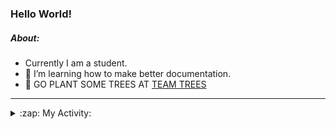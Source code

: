 ### Hello World!

##### About:
- Currently I am a student.
- 🌱 I’m learning how to make better documentation.
- 🌱 GO PLANT SOME TREES AT [TEAM TREES](https://teamtrees.org/)

---
<details>
  <summary>:zap: My Activity:</summary>
  
<!--START_SECTION:waka-->
![Code Time](http://img.shields.io/badge/Code%20Time-1%2C121%20hrs%2042%20mins-blue)

**I'm a Night 🦉** 

```text
🌞 Morning                1664 commits        ██░░░░░░░░░░░░░░░░░░░░░░░   09.94 % 
🌆 Daytime                5647 commits        ████████░░░░░░░░░░░░░░░░░   33.75 % 
🌃 Evening                4742 commits        ███████░░░░░░░░░░░░░░░░░░   28.34 % 
🌙 Night                  4681 commits        ███████░░░░░░░░░░░░░░░░░░   27.97 % 
```
📅 **I'm Most Productive on Wednesday** 

```text
Monday                   2402 commits        ████░░░░░░░░░░░░░░░░░░░░░   14.35 % 
Tuesday                  2102 commits        ███░░░░░░░░░░░░░░░░░░░░░░   12.56 % 
Wednesday                4011 commits        ██████░░░░░░░░░░░░░░░░░░░   23.97 % 
Thursday                 2218 commits        ███░░░░░░░░░░░░░░░░░░░░░░   13.25 % 
Friday                   1669 commits        ██░░░░░░░░░░░░░░░░░░░░░░░   09.97 % 
Saturday                 1475 commits        ██░░░░░░░░░░░░░░░░░░░░░░░   08.81 % 
Sunday                   2857 commits        ████░░░░░░░░░░░░░░░░░░░░░   17.07 % 
```


📊 **This Week I Spent My Time On** 

```text
🔥 Editors: 
VS Code                  5 hrs 55 mins       █████████████████████████   100.00 % 

🐱‍💻 Projects: 
praise                   5 hrs 54 mins       █████████████████████████   99.93 % 
CSF22                    0 secs              ░░░░░░░░░░░░░░░░░░░░░░░░░   00.07 % 
```


 Last Updated on 14/05/2023 02:22:32 UTC
<!--END_SECTION:waka-->
</details>
